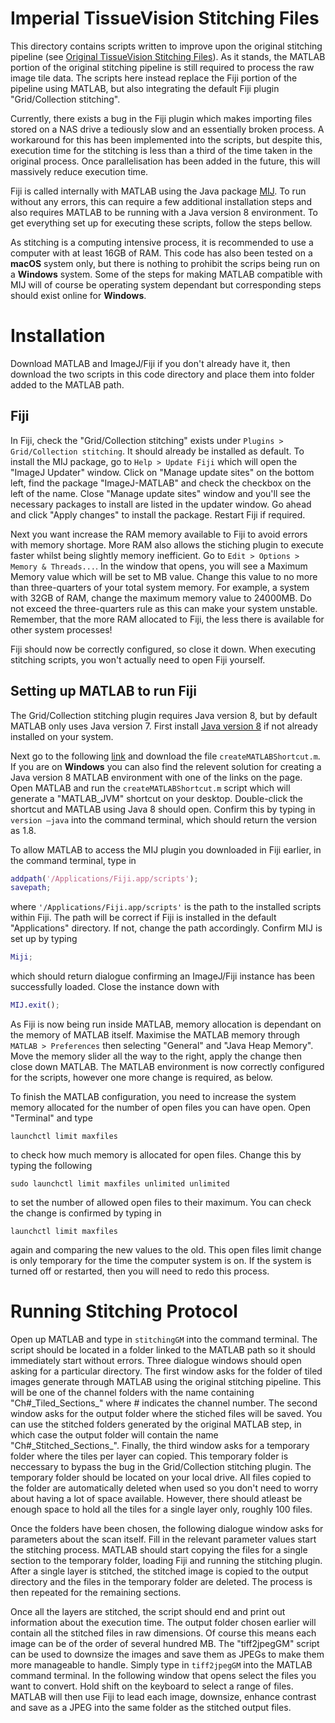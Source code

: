 # Imperial TissueVision Stitching Files

This directory contains scripts written to improve upon the original stitching pipeline (see [Original TissueVision Stitching Files](https://github.com/gm515/ImperialTissueCyte/tree/master/Original_TissueVision_Stitching_Files)). As it stands, the MATLAB portion of the original stitching pipeline is still required to process the raw image tile data. The scripts here instead replace the Fiji portion of the pipeline using MATLAB, but also integrating the default Fiji plugin "Grid/Collection stitching".

Currently, there exists a bug in the Fiji plugin which makes importing files stored on a NAS drive a tediously slow and an essentially broken process. A workaround for this has been implemented into the scripts, but despite this, execution time for the stitching is less than a third of the time taken in the original process. Once parallelisation has been added in the future, this will massively reduce execution time.

Fiji is called internally with MATLAB using the Java package [MIJ](http://bigwww.epfl.ch/sage/soft/mij/). To run without any errors, this can require a few additional installation steps and also requires MATLAB to be running with a Java version 8 environment. To get everything set up for executing these scripts, follow the steps bellow. 

As stitching is a computing intensive process, it is recommended to use a computer with at least 16GB of RAM. This code has also been tested on a **macOS** system only, but there is nothing to prohibit the scrips being run on a **Windows** system. Some of the steps for making MATLAB compatible with MIJ will of course be operating system dependant but corresponding steps should exist online for **Windows**. 

# Installation

Download MATLAB and ImageJ/Fiji if you don't already have it, then download the two scripts in this code directory and place them into folder added to the MATLAB path.

## Fiji

In Fiji, check the "Grid/Collection stitching" exists under `Plugins > Grid/Collection stitching`. It should already be installed as default. To install the MIJ package, go to `Help > Update Fiji` which will open the "ImageJ Updater" window. Click on "Manage update sites" on the bottom left, find the package "ImageJ-MATLAB" and check the checkbox on the left of the name. Close "Manage update sites" window and you'll see the necessary packages to install are listed in the updater window. Go ahead and click "Apply changes" to install the package. Restart Fiji if required.

Next you want increase the RAM memory available to Fiji to avoid errors with memory shortage. More RAM also allows the stiching plugin to execute faster whilst being slightly memory inefficient. Go to `Edit > Options > Memory & Threads...`. In the window that opens, you will see a Maximum Memory value which will be set to MB value. Change this value to no more than three-quarters of your total system memory. For example, a system with 32GB of RAM, change the maximum memory value to 24000MB. Do not exceed the three-quarters rule as this can make your system unstable. Remember, that the more RAM allocated to Fiji, the less there is available for other system processes!

Fiji should now be correctly configured, so close it down. When executing stitching scripts, you won't actually need to open Fiji yourself.

## Setting up MATLAB to run Fiji

The Grid/Collection stitching plugin requires Java version 8, but by default MATLAB only uses Java version 7. First install [Java version 8](https://java.com/en/download/) if not already installed on your system. 

Next go to the following [link](http://uk.mathworks.com/matlabcentral/answers/103056-how-do-i-change-the-java-virtual-machine-jvm-that-matlab-is-using-for-mac-os) and download the file `createMATLABShortcut.m`. If you are on **Windows** you can also find the relevent solution for creating a Java version 8 MATLAB environment with one of the links on the page. Open MATLAB and run the `createMATLABShortcut.m` script which will generate a "MATLAB_JVM" shortcut on your desktop. Double-click the shortcut and MATLAB using Java 8 should open. Confirm this by typing in `version –java` into the command terminal, which should return the version as 1.8.

To allow MATLAB to access the MIJ plugin you downloaded in Fiji earlier, in the command terminal, type in
```matlab
addpath('/Applications/Fiji.app/scripts');
savepath;
```
where `'/Applications/Fiji.app/scripts'` is the path to the installed scripts within Fiji. The path will be correct if Fiji is installed in the default "Applications" directory. If not, change the path accordingly. Confirm MIJ is set up by typing
```matlab
Miji;
```
which should return dialogue confirming an ImageJ/Fiji instance has been successfully loaded. Close the instance down with
```matlab
MIJ.exit();
```

As Fiji is now being run inside MATLAB, memory allocation is dependant on the memory of MATLAB itself. Maximise the MATLAB memory through `MATLAB > Preferences` then selecting "General" and "Java Heap Memory". Move the memory slider all the way to the right, apply the change then close down MATLAB. The MATLAB environment is now correctly configured for the scripts, however one more change is required, as below.

To finish the MATLAB configuration, you need to increase the system memory allocated for the number of open files you can have open. Open "Terminal" and type
```unix
launchctl limit maxfiles
```
to check how much memory is allocated for open files. Change this by typing the following
```unix
sudo launchctl limit maxfiles unlimited unlimited
```
to set the number of allowed open files to their maximum. You can check the change is confirmed by typing in
```unix
launchctl limit maxfiles 
```
again and comparing the new values to the old. This open files limit change is only temporary for the time the computer system is on. If the system is turned off or restarted, then you will need to redo this process.

# Running Stitching Protocol

Open up MATLAB and type in `stitchingGM` into the command terminal. The script should be located in a folder linked to the MATLAB path so it should immediately start without errors. Three dialogue windows should open asking for a particular directory. The first window asks for the folder of tiled images generate through MATLAB using the original stitching pipeline. This will be one of the channel folders with the name containing "Ch#\_Tiled_Sections_" where # indicates the channel number. The second window asks for the output folder where the stiched files will be saved. You can use the stitched folders generated by the original MATLAB step, in which case the output folder will contain the name "Ch#\_Stitched_Sections_". Finally, the third window asks for a temporary folder where the tiles per layer can copied. This temporary folder is neccessary to bypass the bug in the Grid/Collection stitching plugin. The temporary folder should be located on your local drive. All files copied to the folder are automatically deleted when used so you don't need to worry about having a lot of space available. However, there should atleast be enough space to hold all the tiles for a single layer only, roughly 100 files.

Once the folders have been chosen, the following dialogue window asks for parameters about the scan itself. Fill in the relevant parameter values start the stitching process. MATLAB should start copying the files for a single section to the temporary folder, loading Fiji and running the stitching plugin. After a single layer is stitched, the stitched image is copied to the output directory and the files in the temporary folder are deleted. The process is then repeated for the remaining sections. 

Once all the layers are stitched, the script should end and print out information about the execution time. The output folder chosen earlier will contain all the stitched files in raw dimensions. Of course this means each image can be of the order of several hundred MB. The "tiff2jpegGM" script can be used to downsize the images and save them as JPEGs to make them more manageable to handle. Simply type in `tiff2jpegGM` into the MATLAB command terminal. In the following window that opens select the files you want to convert. Hold shift on the keyboard to select a range of files. MATLAB will then use Fiji to lead each image, downsize, enhance contrast and save as a JPEG into the same folder as the stitched output files.
